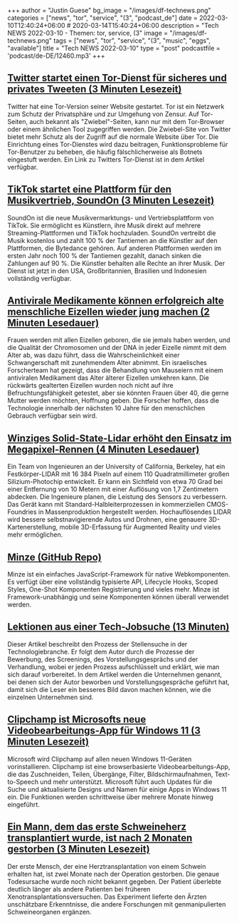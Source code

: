 +++
author = "Justin Guese"
bg_image = "/images/df-technews.png"
categories = ["news", "tor", "service", "(3", "podcast_de"]
date = 2022-03-10T12:40:24+06:00 # 2020-03-14T15:40:24+06:00
description = "Tech NEWS 2022-03-10 - Themen: tor, service, (3"
image = "/images/df-technews.png"
tags = ["news", "tor", "service", "(3", "music", "eggs", "available"]
title = "Tech NEWS 2022-03-10"
type = "post"
podcastfile = 'podcast/de-DE/12460.mp3'
+++

## [Twitter startet einen Tor-Dienst für sicheres und privates Tweeten (3 Minuten Lesezeit)](https://www.theverge.com/2022/3/8/22967843/twitter-tor-onion-service-version-launch)

 Twitter hat eine Tor-Version seiner Website gestartet. Tor ist ein Netzwerk zum Schutz der Privatsphäre und zur Umgehung von Zensur. Auf Tor-Seiten, auch bekannt als "Zwiebel"-Seiten, kann nur mit dem Tor-Browser oder einem ähnlichen Tool zugegriffen werden. Die Zwiebel-Site von Twitter bietet mehr Schutz als der Zugriff auf die normale Website über Tor. Die Einrichtung eines Tor-Dienstes wird dazu beitragen, Funktionsprobleme für Tor-Benutzer zu beheben, die häufig fälschlicherweise als Botnets eingestuft werden. Ein Link zu Twitters Tor-Dienst ist in dem Artikel verfügbar.

## [TikTok startet eine Plattform für den Musikvertrieb, SoundOn (3 Minuten Lesezeit)](https://techcrunch.com/2022/03/09/tiktok-launches-a-music-distribution-platform-soundon/)

 SoundOn ist die neue Musikvermarktungs- und Vertriebsplattform von TikTok. Sie ermöglicht es Künstlern, ihre Musik direkt auf mehrere Streaming-Plattformen und TikTok hochzuladen. SoundOn vertreibt die Musik kostenlos und zahlt 100 % der Tantiemen an die Künstler auf den Plattformen, die Bytedance gehören. Auf anderen Plattformen werden im ersten Jahr noch 100 % der Tantiemen gezahlt, danach sinken die Zahlungen auf 90 %. Die Künstler behalten alle Rechte an ihrer Musik. Der Dienst ist jetzt in den USA, Großbritannien, Brasilien und Indonesien vollständig verfügbar.

## [Antivirale Medikamente können erfolgreich alte menschliche Eizellen wieder jung machen (2 Minuten Lesedauer)](https://interestingengineering.com/anti-viral-eggs-young)

 Frauen werden mit allen Eizellen geboren, die sie jemals haben werden, und die Qualität der Chromosomen und der DNA in jeder Eizelle nimmt mit dem Alter ab, was dazu führt, dass die Wahrscheinlichkeit einer Schwangerschaft mit zunehmendem Alter abnimmt. Ein israelisches Forscherteam hat gezeigt, dass die Behandlung von Mauseiern mit einem antiviralen Medikament das Alter älterer Eizellen umkehren kann. Die rückwärts gealterten Eizellen wurden noch nicht auf ihre Befruchtungsfähigkeit getestet, aber sie könnten Frauen über 40, die gerne Mutter werden möchten, Hoffnung geben. Die Forscher hoffen, dass die Technologie innerhalb der nächsten 10 Jahre für den menschlichen Gebrauch verfügbar sein wird.

## [Winziges Solid-State-Lidar erhöht den Einsatz im Megapixel-Rennen (4 Minuten Lesedauer)](https://spectrum.ieee.org/solid-state-lidar)

 Ein Team von Ingenieuren an der University of California, Berkeley, hat ein Festkörper-LIDAR mit 16 384 Pixeln auf einem 110 Quadratmillimeter großen Silizium-Photochip entwickelt. Er kann ein Sichtfeld von etwa 70 Grad bei einer Entfernung von 10 Metern mit einer Auflösung von 1,7 Zentimetern abdecken. Die Ingenieure planen, die Leistung des Sensors zu verbessern. Das Gerät kann mit Standard-Halbleiterprozessen in kommerziellen CMOS-Foundries in Massenproduktion hergestellt werden. Hochauflösendes LIDAR wird bessere selbstnavigierende Autos und Drohnen, eine genauere 3D-Kartenerstellung, mobile 3D-Erfassung für Augmented Reality und vieles mehr ermöglichen.

## [Minze (GitHub Repo)](https://github.com/n6ai/minze)

 Minze ist ein einfaches JavaScript-Framework für native Webkomponenten. Es verfügt über eine vollständig typisierte API, Lifecycle Hooks, Scoped Styles, One-Shot Komponenten Registrierung und vieles mehr. Minze ist Framework-unabhängig und seine Komponenten können überall verwendet werden.

## [Lektionen aus einer Tech-Jobsuche (13 Minuten)](https://blog.nindalf.com/posts/tech-interview/)

 Dieser Artikel beschreibt den Prozess der Stellensuche in der Technologiebranche. Er folgt dem Autor durch die Prozesse der Bewerbung, des Screenings, des Vorstellungsgesprächs und der Verhandlung, wobei er jeden Prozess aufschlüsselt und erklärt, wie man sich darauf vorbereitet. In dem Artikel werden die Unternehmen genannt, bei denen sich der Autor beworben und Vorstellungsgespräche geführt hat, damit sich die Leser ein besseres Bild davon machen können, wie die einzelnen Unternehmen sind.

## [Clipchamp ist Microsofts neue Videobearbeitungs-App für Windows 11 (3 Minuten Lesezeit)](https://www.theverge.com/2022/3/9/22969250/clipchamp-windows-11-microsoft-video-editing-app)

 Microsoft wird Clipchamp auf allen neuen Windows 11-Geräten vorinstallieren. Clipchamp ist eine browserbasierte Videobearbeitungs-App, die das Zuschneiden, Teilen, Übergänge, Filter, Bildschirmaufnahmen, Text-to-Speech und mehr unterstützt. Microsoft führt auch Updates für die Suche und aktualisierte Designs und Namen für einige Apps in Windows 11 ein. Die Funktionen werden schrittweise über mehrere Monate hinweg eingeführt.

## [Ein Mann, dem das erste Schweineherz transplantiert wurde, ist nach 2 Monaten gestorben (3 Minuten Lesezeit)](https://www.npr.org/2022/03/09/1085420836/pig-heart-transplant)

 Der erste Mensch, der eine Herztransplantation von einem Schwein erhalten hat, ist zwei Monate nach der Operation gestorben. Die genaue Todesursache wurde noch nicht bekannt gegeben. Der Patient überlebte deutlich länger als andere Patienten bei früheren Xenotransplantationsversuchen. Das Experiment lieferte den Ärzten unschätzbare Erkenntnisse, die andere Forschungen mit genmanipulierten Schweineorganen ergänzen.

